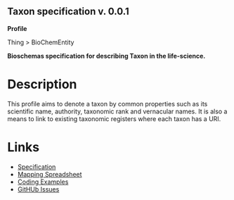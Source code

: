 ## Taxon specification v. 0.0.1 

**Profile** 

Thing > BioChemEntity

**Bioschemas specification for describing Taxon in the life-science.** 

# Description 
This profile aims to denote a taxon by common properties such as its scientific name, authority, taxonomic rank and vernacular names. It is also a means to link to existing taxonomic registers where each taxon has a URI.
 
# Links 
- [Specification](http://bioschemas.org/devSpecs/Taxon/specification/)
- [Mapping Spreadsheet](https://docs.google.com/spreadsheets/d/1hHE7SHz9qt6Eg6j6DQgI9BwhrlGOwkO68fzek78m62I/edit?usp=sharing)
- [Coding Examples](examples/)
- [GitHUb Issues](https://github.com/BioSchemas/specifications/labels/type%3A%20Taxon)